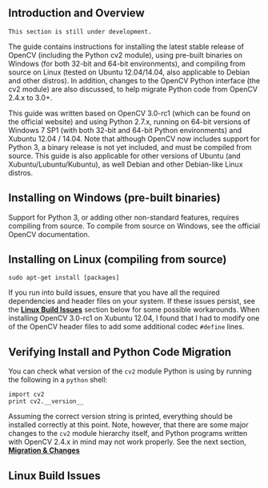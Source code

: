 ## Introduction and Overview

`This section is still under development.`

 The guide contains instructions for installing the latest stable release of OpenCV (including the Python cv2 module), using pre-built binaries on Windows (for both 32-bit and 64-bit environments), and compiling from source on Linux (tested on Ubuntu 12.04/14.04, also applicable to Debian and other distros). In addition, changes to the OpenCV Python interface (the cv2 module) are also discussed, to help migrate Python code from OpenCV 2.4.x to 3.0+.

This guide was written based on OpenCV 3.0-rc1 (which can be found on the official website) and using Python 2.7.x, running on 64-bit versions of Windows 7 SP1 (with both 32-bit and 64-bit Python environments) and Xubuntu 12.04 / 14.04. Note that although OpenCV now includes support for Python 3, a binary release is not yet included, and must be compiled from source. This guide is also applicable for other versions of Ubuntu (and Xubuntu/Lubuntu/Kubuntu), as well Debian and other Debian-like Linux distros.

## Installing on Windows (pre-built binaries)

Support for Python 3, or adding other non-standard features, requires compiling from source.  To compile from source on Windows, see the official OpenCV documentation.

## Installing on Linux (compiling from source)

    sudo apt-get install [packages]

If you run into build issues, ensure that you have all the required dependencies and header files on your system.  If these issues persist, see the [**Linux Build Issues**](#linux-build-issues) section below for some possible workarounds.  When installing OpenCV 3.0-rc1 on Xubuntu 12.04, I found that I had to modify one of the OpenCV header files to add some additional codec `#define` lines.


## Verifying Install and Python Code Migration

You can check what version of the `cv2` module Python is using by running the following in a `python` shell:

    import cv2
    print cv2.__version__

Assuming the correct version string is printed, everything should be installed correctly at this point.  Note, however, that there are some major changes to the `cv2` module hierarchy itself, and Python programs written with OpenCV 2.4.x in mind may not work properly.  See the next section, [**Migration & Changes**](migrating.md)

## Linux Build Issues

